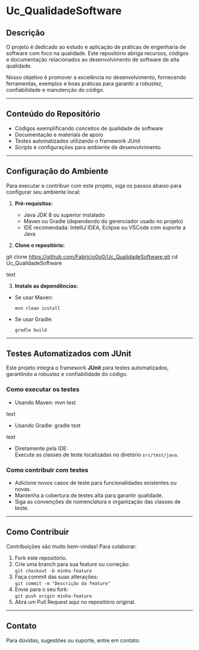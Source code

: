 # Uc_QualidadeSoftware

## Descrição

O projeto  é dedicado ao estudo e aplicação de práticas de engenharia de software com foco na qualidade. Este repositório abriga recursos, códigos e documentação relacionados ao desenvolvimento de software de alta qualidade.

Nosso objetivo é promover a excelência no desenvolvimento, fornecendo ferramentas, exemplos e boas práticas para garantir a robustez, confiabilidade e manutenção do código.

---

## Conteúdo do Repositório

- Códigos exemplificando conceitos de qualidade de software
- Documentação e materiais de apoio
- Testes automatizados utilizando o framework JUnit
- Scripts e configurações para ambiente de desenvolvimento

---

## Configuração do Ambiente

Para executar e contribuir com este projeto, siga os passos abaixo para configurar seu ambiente local:

1. **Pré-requisitos:**
   - Java JDK 8 ou superior instalado
   - Maven ou Gradle (dependendo do gerenciador usado no projeto)
   - IDE recomendada: IntelliJ IDEA, Eclipse ou VSCode com suporte a Java

2. **Clone o repositório:**

git clone https://github.com/Fabricio0o0/Uc_QualidadeSoftware.git
cd Uc_QualidadeSoftware

text

3. **Instale as dependências:**

- Se usar Maven:
  ```
  mvn clean install
  ```
- Se usar Gradle:
  ```
  gradle build
  ```

---

## Testes Automatizados com JUnit

Este projeto integra o framework **JUnit** para testes automatizados, garantindo a robustez e confiabilidade do código.

### Como executar os testes

- Usando Maven:
mvn test

text
- Usando Gradle:
gradle test

text
- Diretamente pela IDE:  
Execute as classes de teste localizadas no diretório `src/test/java`.

### Como contribuir com testes

- Adicione novos casos de teste para funcionalidades existentes ou novas.
- Mantenha a cobertura de testes alta para garantir qualidade.
- Siga as convenções de nomenclatura e organização das classes de teste.

---

## Como Contribuir

Contribuições são muito bem-vindas! Para colaborar:

1. Fork este repositório.
2. Crie uma branch para sua feature ou correção:  
 `git checkout -b minha-feature`
3. Faça commit das suas alterações:  
 `git commit -m "Descrição da feature"`
4. Envie para o seu fork:  
 `git push origin minha-feature`
5. Abra um Pull Request aqui no repositório original.

---

## Contato

Para dúvidas, sugestões ou suporte, entre em contato:



